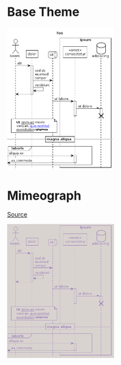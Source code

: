 # Base Theme

<img src="generated_images/base.png" alt="TODO" width="250"/>

# Mimeograph

[Source](includes/mimeograph.iuml)

<a href="examples/mimeograph.puml"><img src="generated_images/mimeograph.png" alt="" width="250"/></a>
